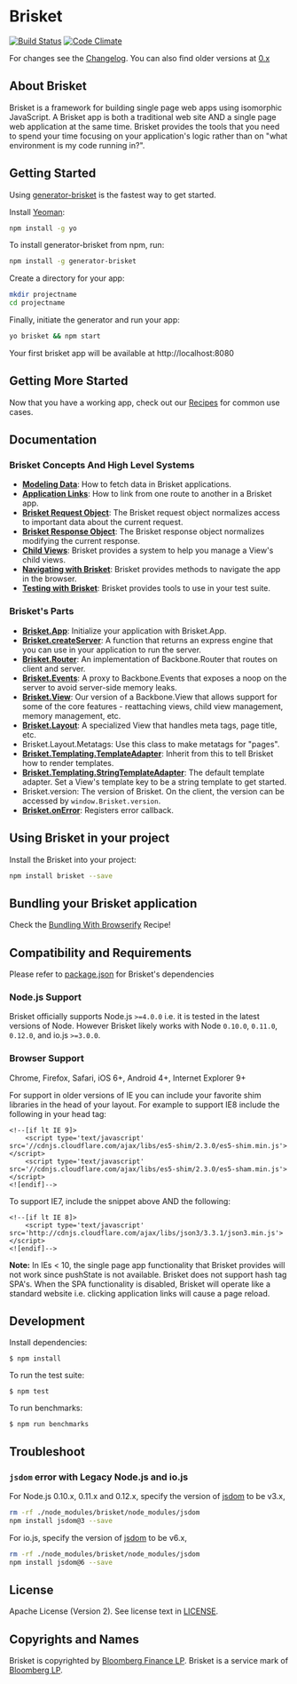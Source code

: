 Brisket
=====
[![Build Status](https://travis-ci.org/bloomberg/brisket.svg?branch=master)](https://travis-ci.org/bloomberg/brisket) [![Code Climate](https://codeclimate.com/github/bloomberg/brisket/badges/gpa.svg)](https://codeclimate.com/github/bloomberg/brisket)

For changes see the [Changelog](CHANGELOG.md). You can also find older versions at [0.x](https://github.com/bloomberg/brisket/tree/0.x)

## About Brisket
Brisket is a framework for building single page web apps using isomorphic JavaScript. A Brisket app is both a traditional web site AND a single page web application at the same time. Brisket provides the tools that you need to spend your time focusing on your application's logic rather than on "what environment is my code running in?".

## Getting Started
Using [generator-brisket](https://github.com/wawjr3d/generator-brisket) is the fastest way to get started.

Install [Yeoman](http://yeoman.io):

```bash
npm install -g yo
```

To install generator-brisket from npm, run:

```bash
npm install -g generator-brisket
```

Create a directory for your app:

```bash
mkdir projectname
cd projectname
```

Finally, initiate the generator and run your app:

```bash
yo brisket && npm start
```

Your first brisket app will be available at http://localhost:8080

## Getting More Started
Now that you have a working app, check out our [Recipes](docs/recipes/README.md) for common use cases.

## Documentation

### Brisket Concepts And High Level Systems
* [**Modeling Data**](docs/modeling.md): How to fetch data in Brisket applications.
* [**Application Links**](docs/brisket.applicationlinks.md): How to link from one route to another in a Brisket app.
* [**Brisket Request Object**](docs/brisket.requestobject.md): The Brisket request object normalizes access to important data about the current request.
* [**Brisket Response Object**](docs/brisket.responseobject.md): The Brisket response object normalizes modifying the current response.
* [**Child Views**](docs/brisket.childviews.md): Brisket provides a system to help you manage a View's child views.
* [**Navigating with Brisket**](docs/brisket.navigating.md): Brisket provides methods to navigate the app in the browser.
* [**Testing with Brisket**](docs/brisket.testing.md): Brisket provides tools to use in your test suite.

### Brisket's Parts
* [**Brisket.App**](docs/brisket.app.md): Initialize your application with Brisket.App.
* [**Brisket.createServer**](docs/brisket.createserver.md): A function that returns an express engine that you can use in your application to run the server.
* [**Brisket.Router**](docs/brisket.router.md): An implementation of Backbone.Router that routes on client and server.
* [**Brisket.Events**](docs/brisket.events.md): A proxy to Backbone.Events that exposes a noop on the server to avoid server-side memory leaks.
* [**Brisket.View**](docs/brisket.view.md): Our version of a Backbone.View that allows support for some of the core features - reattaching views, child view management, memory management, etc.
* [**Brisket.Layout**](docs/brisket.layout.md): A specialized View that handles meta tags, page title, etc.
* Brisket.Layout.Metatags: Use this class to make metatags for "pages".
* [**Brisket.Templating.TemplateAdapter**](docs/brisket.templating.templateadapter.md): Inherit from this to tell Brisket how to render templates.
* [**Brisket.Templating.StringTemplateAdapter**](docs/brisket.templating.stringtemplateadapter.md): The default template adapter. Set a View's template key to be a string template to get started.
* Brisket.version: The version of Brisket. On the client, the version can be accessed by `window.Brisket.version`.
* [**Brisket.onError**](docs/brisket.onerror.md): Registers error callback.

## Using Brisket in your project

Install the Brisket into your project:

```bash
npm install brisket --save
```

## Bundling your Brisket application
Check the [Bundling With Browserify](/docs/recipes/bundling-with-browserify.md) Recipe!

## Compatibility and Requirements

Please refer to [package.json](https://github.com/bloomberg/brisket/blob/master/package.json) for Brisket's dependencies

### Node.js Support

Brisket officially supports Node.js `>=4.0.0` i.e. it is tested in the latest versions of Node. However Brisket likely works with Node `0.10.0`, `0.11.0`, `0.12.0`, and io.js `>=3.0.0`.

### Browser Support
Chrome, Firefox, Safari, iOS 6+, Android 4+, Internet Explorer 9+

For support in older versions of IE you can include your favorite shim libraries in the head of your layout. For example to support IE8 include the following in your head tag:

```headtag
<!--[if lt IE 9]>
    <script type='text/javascript' src='//cdnjs.cloudflare.com/ajax/libs/es5-shim/2.3.0/es5-shim.min.js'></script>
    <script type='text/javascript' src='//cdnjs.cloudflare.com/ajax/libs/es5-shim/2.3.0/es5-sham.min.js'></script>
<![endif]-->
```

To support IE7, include the snippet above AND the following:

```headtag
<!--[if lt IE 8]>
    <script type='text/javascript' src='http://cdnjs.cloudflare.com/ajax/libs/json3/3.3.1/json3.min.js'></script>
<![endif]-->
```

**Note:** In IEs < 10, the single page app functionality that Brisket provides will not work since pushState is not available. Brisket does not support hash tag SPA's. When the SPA functionality is disabled, Brisket will operate like a standard website i.e. clicking application links will cause a page reload.

## Development

Install dependencies:
```shell
$ npm install
```

To run the test suite:
```shell
$ npm test
```

To run benchmarks:
```shell
$ npm run benchmarks
```

## Troubleshoot

### `jsdom` error with Legacy Node.js and io.js

For Node.js 0.10.x, 0.11.x and 0.12.x, specify the version of [jsdom](https://github.com/tmpvar/jsdom) to be v3.x,

```bash
rm -rf ./node_modules/brisket/node_modules/jsdom
npm install jsdom@3 --save
```

For io.js, specify the version of [jsdom](https://github.com/tmpvar/jsdom) to be v6.x,

```bash
rm -rf ./node_modules/brisket/node_modules/jsdom
npm install jsdom@6 --save
```

## License
Apache License (Version 2). See license text in [LICENSE](LICENSE).

## Copyrights and Names
Brisket is copyrighted by [Bloomberg Finance LP](http://bloomberg.com). Brisket is a service mark of [Bloomberg LP](http://bloomberg.com).
